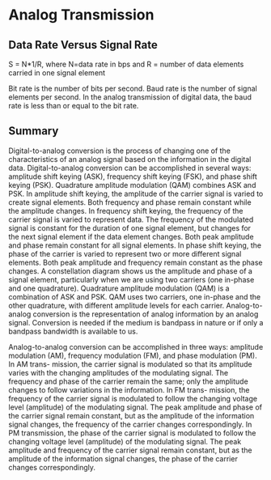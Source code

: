 # Analog Transmission

## Data Rate Versus Signal Rate

S = N*1/R, where N=data rate in bps and R = number of data elements carried in one signal element

Bit rate is the number of bits per second. Baud rate is the number of signal elements per second. In the analog transmission of digital data, the baud rate is less than or equal to the bit rate.

## Summary

Digital-to-analog conversion is the process of changing one of the characteristics of an analog signal based on the information in the digital data. Digital-to-analog conversion can be accomplished in several ways: amplitude shift keying (ASK), frequency shift keying (FSK), and phase shift keying (PSK). Quadrature amplitude modulation (QAM) combines ASK and PSK. In amplitude shift keying, the amplitude of the carrier signal is varied to create signal elements. Both frequency and phase remain constant while the amplitude changes. In frequency shift keying, the frequency of the carrier signal is varied to represent data. The frequency of the modulated signal is constant for the duration of one signal element, but changes for the next signal element if the data element changes. Both peak amplitude and phase remain constant for all signal elements. In phase shift keying, the phase of the carrier is varied to represent two or more different signal elements. Both peak amplitude and frequency remain constant as the phase changes. A constellation diagram shows us the amplitude and phase of a signal element, particularly when we are using two carriers (one in-phase and one quadrature). Quadrature amplitude modulation (QAM) is a combination of ASK and PSK. QAM uses two carriers, one in-phase and the other quadrature, with different amplitude levels for each carrier. Analog-to-analog conversion is the representation of analog information by an analog signal. Conversion is needed if the medium is bandpass in nature or if only a bandpass bandwidth is available to us.

Analog-to-analog conversion can be accomplished in three ways: amplitude modulation (AM), frequency modulation (FM), and phase modulation (PM). In AM trans- mission, the carrier signal is modulated so that its amplitude varies with the changing amplitudes of the modulating signal. The frequency and phase of the carrier remain the same; only the amplitude changes to follow variations in the information. In FM trans- mission, the frequency of the carrier signal is modulated to follow the changing voltage level (amplitude) of the modulating signal. The peak amplitude and phase of the carrier signal remain constant, but as the amplitude of the information signal changes, the frequency of the carrier changes correspondingly. In PM transmission, the phase of the carrier signal is modulated to follow the changing voltage level (amplitude) of the modulating signal. The peak amplitude and frequency of the carrier signal remain constant, but as the amplitude of the information signal changes, the phase of the carrier changes correspondingly.
